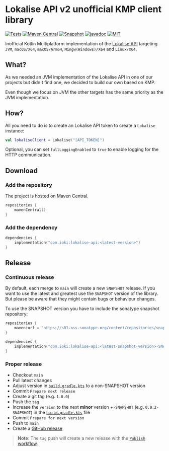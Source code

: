 # Lokalise API v2 unofficial KMP client library

[![Tests](https://github.com/ioki-mobility/kmp-lokalise-api/actions/workflows/tests.yml/badge.svg)](https://github.com/ioki-mobility/kmp-lokalise-api/actions/workflows/tests.yml)
[![Maven Central](https://img.shields.io/maven-central/v/com.ioki/lokalise-api?labelColor=%2324292E&color=%233246c8)](https://central.sonatype.com/artifact/com.ioki/lokalise-api)
[![Snapshot](https://img.shields.io/nexus/s/com.ioki/lokalise-api?labelColor=%2324292E&color=%234f78ff&server=https://s01.oss.sonatype.org)](https://s01.oss.sonatype.org/content/repositories/snapshots/com/ioki/)
[![javadoc](https://javadoc.io/badge2/com.ioki/lokalise-api/javadoc.svg?labelColor=%2324292E&color=%236eaaff)](https://javadoc.io/doc/com.ioki/lokalise-api) 
[![MIT](https://img.shields.io/badge/license-MIT-blue.svg?labelColor=%2324292E&color=%23d11064)](https://github.com/ioki-mobility/kmp-lokalise-api/blob/master/LICENSE.md)

Inofficial Kotlin Multiplatform implementation of the [Lokalise API](https://developers.lokalise.com/reference/lokalise-rest-api)
targeting `JVM`, `macOS/X64`, `macOS/Arm64`, `Mingw(Windows)/X64` and `Linux/X64`.

## What?

As we needed an JVM implementation of the Lokalise API in one of our projects 
but didn't find one, we decided to build our own based on KMP.

Even though we focus on JVM 
the other targets has the same priority as the JVM implementation.

## How?

All you need to do is to create an Lokalise API token to create a `Lokalise` instance:

```kotlin
val lokaliseClient = Lokalise("[API_TOKEN]")
```

Optional, you can set `fullLoggingEnabled` to `true` to enable logging for
the HTTP communication.

## Download

### Add the repository

The project is hosted on Maven Central.

```kotlin
repositories {
    mavenCentral()
}
```

### Add the dependency

```kotlin
dependencies {
    implementation("com.ioki:lokalise-api:<latest-version>")
}
```

## Release

### Continuous release

By default, each merge to `main` will create a new `SNAPSHOT` release.
If you want to use the latest and greatest use the `SNAPSHOT` version of the library.
But please be aware that they might contain bugs or behaviour changes.

To use the SNAPSHOT version you have to include the sonatype snapshot repository:

```kotlin
repositories {
    maven(url = "https://s01.oss.sonatype.org/content/repositories/snapshots/")
}

dependencies {
    implementation("com.ioki:lokalise-api:<latest-snapshot-version>-SNAPSHOT")
}
```

### Proper release

* Checkout `main`
* Pull latest changes
* Adjust version in [`build.gradle.kts`](build.gradle.kts) to a non-SNAPSHOT version
* Commit `Prepare next release`
* Create a git tag (e.g. `1.0.0`)
* Push the `tag`
* Increase the `version` to the next **minor** version +`-SNAPSHOT` (e.g. `0.0.2-SNAPSHOT`) in the [`build.gradle.kts`](build.gradle.kts) file
* Commit `Prepare for next version`
* Push to `main`
* Create a [GitHub release](https://github.com/ioki-mobility/kmp-lokalise-api/releases)

> **Note**: The `tag` push will create a new release with the [`Publish` workflow](https://github.com/ioki-mobility/kmp-lokalise-api/actions/workflows/publish.yml).

